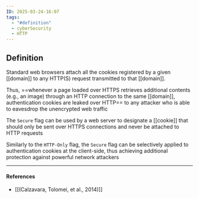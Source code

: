 ```yaml
---
ID: 2025-03-24-16:07
tags:
  - "#definition"
  - cyberSecurity
  - HTTP
---
```

## Definition

Standard web browsers attach all the cookies registered by a given [[domain]] to any HTTP(S) request transmitted to that [[domain]].

Thus, ==whenever a page loaded over HTTPS retrieves additional contents (e.g., an image) through an HTTP connection to the same [[domain]], authentication cookies are leaked over HTTP== to any attacker who is able to eavesdrop the unencrypted web traffic

The `Secure` flag can be used by a web server to designate a [[cookie]] that should only be sent over HTTPS connections and never be attached to HTTP requests

Similarly to the `HTTP-Only` flag, the `Secure` flag can be selectively applied to authentication cookies at the client-side, thus achieving additional protection against powerful network attackers

---
#### References
- [[(Calzavara, Tolomei, et al., 2014)]]